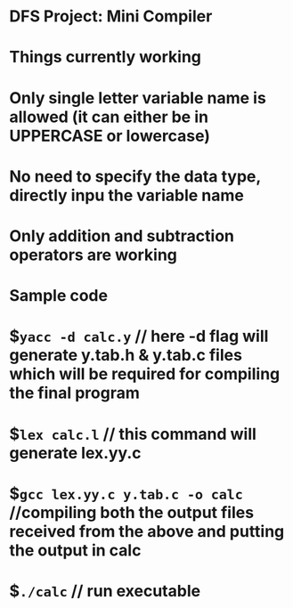# DFS Project: Mini Compiler

# Things currently working
# Only single letter variable name is allowed (it can either be in UPPERCASE or lowercase)
# No need to specify the data type, directly inpu the variable name
# Only addition and subtraction operators are working
#
# Sample code 
# $`yacc -d calc.y` // here -d flag will generate y.tab.h & y.tab.c files which will be required for compiling the final program 
# $`lex calc.l` // this command will generate lex.yy.c 
# $`gcc lex.yy.c y.tab.c -o calc` //compiling both the output files received from the above and putting the output in calc
# $`./calc` // run executable
